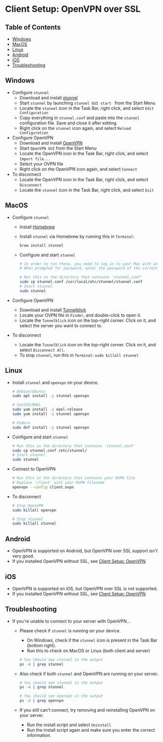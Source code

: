 # Client Setup: OpenVPN over SSL

## Table of Contents

- [Windows](#windows)
- [MacOS](#macos)
- [Linux](#linux)
- [Android](#android)
- [iOS](#ios)
- [Troubleshooting](#troubleshooting)

## Windows

- Configure `stunnel`
  - Download and install [stunnel](https://www.stunnel.org/downloads.html) 
  - Start `stunnel` by launching `stunnel GUI start ` from the Start Menu
  - Locate the `stunnel` icon in the Task Bar, right click, and select `Edit Configuration`
  - Copy everything in `stunnel.conf` and paste into the `stunnel` configuration file. Save and close it after editing.
  - Right click on the `stunnel` icon again, and select `Reload Configuration`
- Configure OpenVPN
  - Download and install [OpenVPN](https://openvpn.net/index.php/open-source/downloads.html)
  - Start `OpenVPN GUI` from the Start Menu
  - Locate the OpenVPN icon in the Task Bar, right click, and select `Import file...`
  - Select your OVPN file
  - Right click on the OpenVPN icon again, and select `Connect`
- To disconnect
  - Locate the OpenVPN icon in the Task Bar, right click, and select `Disconnect`
  - Locate the `stunnel` icon in the Task Bar, right click, and select `Exit`

## MacOS

- Configure `stunnel`

  - Install [Homebrew](https://brew.sh/)

  - Install `stunnel` via Homebrew by running this in `Terminal`:

    ```bash
    brew install stunnel
    ```

  - Configure and start `stunnel`

    ```bash
    # In order to run these, you need to log in to your Mac with an administrator account. 
    # When prompted for password, enter the password of the current user,

    # Run this in the directory that contains 'stunnel.conf'
    sudo cp stunnel.conf /usr/local/etc/stunnel/stunnel.conf
    # Start stunnel
    sudo stunnel
    ```

- Configure OpenVPN

  - Download and install [Tunnelblick](https://tunnelblick.net/)
  - Locate your OVPN file in `Finder`, and double-click to open it.
  - Locate the `Tunnelblick` icon on the top-right corner. Click on it, and select the server you want to connect to.

- To disconnect

  - Locate the `Tunnelblick` icon on the top-right corner. Click on it, and select `Disconnect All`.
  - To stop `stunnel`, run this in `Terminal`: `sudo killall stunnel`

## Linux

- Install `stunnel` and `openvpn` on your device.

  ```bash
  # Debian/Ubuntu
  sudo apt install -y stunnel openvpn

  # CentOS/RHEL
  sudo yum install -y epel-release
  sudo yum install -y stunnel openvpn

  # Fedora
  sudo dnf install -y stunnel openvpn
  ```

- Configure and start `stunnel`

  ```bash
  # Run this in the directory that contains 'stunnel.conf'
  sudo cp stunnel.conf /etc/stunnel/
  # Start stunnel
  sudo stunnel
  ```

- Connect to OpenVPN

  ```bash
  # Run this in the directory that contains your OVPN file
  # Replace 'client' with your OVPN filename
  openvpn --config client.ovpn
  ```

- To disconnect

  ```bash
  # Stop OpenVPN
  sudo killall openvpn

  # Stop stunnel
  sudo killall stunnel
  ```

## Android

- OpenVPN is supported on Android, but OpenVPN over SSL support isn't very good.
- If you installed OpenVPN without SSL, see [Client Setup: OpenVPN](client-ovpn.md)

## iOS

- OpenVPN is supported on iOS, but OpenVPN over SSL is not supported.
- If you installed OpenVPN without SSL, see [Client Setup: OpenVPN](client-ovpn.md)

## Troubleshooting

- If you're unable to connect to your server with OpenVPN...

  - Please check if `stunnel` is running on your device. 

    - On Windows, check if the `stunnel` icon is present in the Task Bar (bottom right).
    - Run this to check on MacOS or Linux (both client and server)

    ```bash
    # You should see stunnel in the output
    ps -A | grep stunnel
    ```

  - Also check if both `stunnel` and OpenVPN are running on your server.

    ```bash
    # You should see stunnel in the output
    ps -A | grep stunnel

    # You should see openvpn in the output
    ps -A | grep openvpn
    ```

  - If you still can't connect, try removing and reinstalling OpenVPN on your server. 
    - Run the install script and select `Uninstall`
    - Run the install script again and make sure you enter the correct information.
